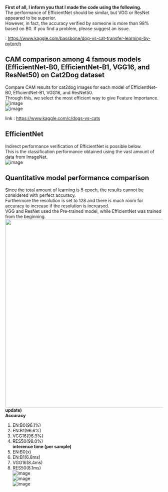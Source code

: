 **First of all, I inform you that I made the code using the following.**  
The performance of EfficientNet should be similar, but VGG or ResNet appeared to be superior.  
However, in fact, the accuracy verified by someone is more than 98% based on B0. If you find a problem, please suggest an issue.

: https://www.kaggle.com/bassbone/dog-vs-cat-transfer-learning-by-pytorch
##  CAM comparison among 4 famous models (EfficientNet-B0, EfficientNet-B1, VGG16, and ResNet50) on Cat2Dog dataset
Compare CAM results for cat2dog images for each model of EfficientNet-B0, EfficientNet-B1, VGG16, and ResNet50.  
Through this, we select the most efficient way to give Feature Importance.  
![image](https://user-images.githubusercontent.com/40943064/133630586-1bbb498f-63ae-4d06-a826-649ef1e73de2.png)  
![image](https://user-images.githubusercontent.com/40943064/133632417-909207e5-6350-41d5-9c2b-30ad214568d8.png)  

link : https://www.kaggle.com/c/dogs-vs-cats  
## EfficientNet
Indirect performance verification of EfficientNet is possible below.  
This is the classification performance obtained using the vast amount of data from ImageNet.  
![image](https://user-images.githubusercontent.com/40943064/133631365-1e1a1cd7-5b0d-437b-a1ef-b448ad91beb4.png)

## Quantitative model performance comparison
  
Since the total amount of learning is 5 epoch, the results cannot be considered with perfect accuracy.  
Furthermore the resolution is set to 128 and there is much room for accuracy to increase if the resolution is increased.  
VGG and ResNet used the Pre-trained model, while EfficientNet was trained from the beginning.  
<img src="https://user-images.githubusercontent.com/40943064/133789834-beb2bf4c-c0bb-4e73-b81e-ae79c4485ce3.png" width = 600 align="center">  
**update)**  
**Accuracy**  
  1. EN:B0(96.1%)  
  2. EN:B1(96.6%)  
  3. VGG16(96.9%)  
  4. RES50(98.0%)  
**interence time (per sample)**  
  1. EN:B0(x)  
  2. EN:B1(6.8ms)  
  3. VGG16(8.4ms)  
  4. RES50(8.1ms)  
![image](https://user-images.githubusercontent.com/40943064/133790845-cee59c57-8f45-4c8a-9ef6-c376cc35f022.png)  
![image](https://user-images.githubusercontent.com/40943064/133791205-0fa3f9a8-dddf-4dc2-97d0-c90df05e37c4.png)  
![image](https://user-images.githubusercontent.com/40943064/133791580-8eb6e056-8e6e-4788-80f0-f796cbb6e203.png)  
